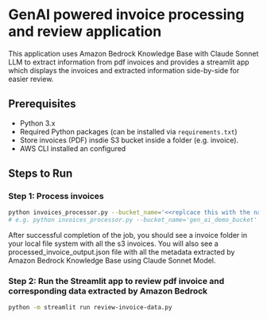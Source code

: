 # GenAI powered invoice processing and review application

This application uses Amazon Bedrock Knowledge Base with Claude Sonnet LLM to extract information from pdf invoices and provides a streamlit app which displays the invoices and extracted information side-by-side for easier review. 

## Prerequisites

- Python 3.x
- Required Python packages (can be installed via `requirements.txt`)
- Store invoices (PDF) insdie S3 bucket inside a folder (e.g. invoice).
- AWS CLI installed an configured

## Steps to Run

### Step 1: Process invoices

```bash
python invoices_processor.py --bucket_name='<<replcace this with the name of the s3 bucket>>' --prefix='<<replace with name of the folder>>' 
# e.g. python invoices_processor.py --bucket_name='gen_ai_demo_bucket' --prefix='invoice'

```
After successful completion of the job, you should see a invoice folder in your local file system with all the s3 invoices. You will also see a processed_invoice_output.json file with all the metadata extracted by Amazon Bedrock Knowledge Base using Claude Sonnet Model.

### Step 2: Run the Streamlit app to review pdf invoice and corresponding data extracted by Amazon Bedrock

```bash
python -m streamlit run review-invoice-data.py
```